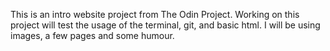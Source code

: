This is an intro website project from The Odin Project. Working on this project will test 
the usage of the terminal, git, and basic html. I will be using images, a few pages and some humour. 
